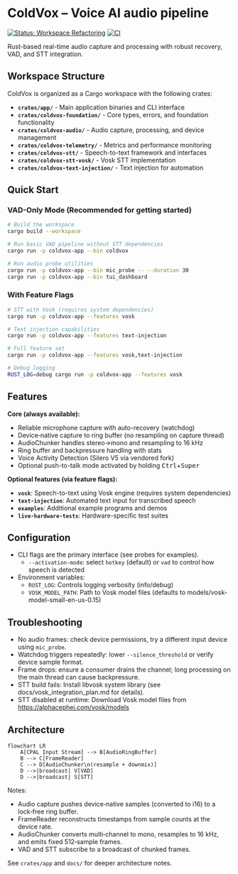 # ColdVox – Voice AI audio pipeline

[![Status: Workspace Refactoring](https://img.shields.io/badge/Status-Workspace%20Refactoring-yellow)](docs/PROJECT_STATUS.md)
[![CI](https://github.com/YOUR_USERNAME/ColdVox/workflows/CI/badge.svg)](https://github.com/YOUR_USERNAME/ColdVox/actions)

Rust-based real-time audio capture and processing with robust recovery, VAD, and STT integration.

## Workspace Structure

ColdVox is organized as a Cargo workspace with the following crates:

- **`crates/app/`** - Main application binaries and CLI interface
- **`crates/coldvox-foundation/`** - Core types, errors, and foundation functionality
- **`crates/coldvox-audio/`** - Audio capture, processing, and device management
- **`crates/coldvox-telemetry/`** - Metrics and performance monitoring
- **`crates/coldvox-stt/`** - Speech-to-text framework and interfaces
- **`crates/coldvox-stt-vosk/`** - Vosk STT implementation
- **`crates/coldvox-text-injection/`** - Text injection for automation

## Quick Start

### VAD-Only Mode (Recommended for getting started)

```bash
# Build the workspace
cargo build --workspace

# Run basic VAD pipeline without STT dependencies
cargo run -p coldvox-app --bin coldvox

# Run audio probe utilities
cargo run -p coldvox-app --bin mic_probe -- --duration 30
cargo run -p coldvox-app --bin tui_dashboard
```

### With Feature Flags

```bash
# STT with Vosk (requires system dependencies)
cargo run -p coldvox-app --features vosk

# Text injection capabilities
cargo run -p coldvox-app --features text-injection

# Full feature set
cargo run -p coldvox-app --features vosk,text-injection

# Debug logging
RUST_LOG=debug cargo run -p coldvox-app --features vosk
```

## Features

**Core (always available):**
- Reliable microphone capture with auto-recovery (watchdog)
- Device‑native capture to ring buffer (no resampling on capture thread)
- AudioChunker handles stereo→mono and resampling to 16 kHz
- Ring buffer and backpressure handling with stats
- Voice Activity Detection (Silero V5 via vendored fork)
- Optional push-to-talk mode activated by holding <kbd>Ctrl</kbd>+<kbd>Super</kbd>

**Optional features (via feature flags):**
- **`vosk`**: Speech-to-text using Vosk engine (requires system dependencies)
- **`text-injection`**: Automated text input for transcribed speech
- **`examples`**: Additional example programs and demos
- **`live-hardware-tests`**: Hardware-specific test suites

## Configuration

- CLI flags are the primary interface (see probes for examples).
  - `--activation-mode`: select `hotkey` (default) or `vad` to control how speech is detected
- Environment variables:
  - `RUST_LOG`: Controls logging verbosity (info/debug)
  - `VOSK_MODEL_PATH`: Path to Vosk model files (defaults to models/vosk-model-small-en-us-0.15)

## Troubleshooting

- No audio frames: check device permissions, try a different input device using `mic_probe`.
- Watchdog triggers repeatedly: lower `--silence_threshold` or verify device sample format.
- Frame drops: ensure a consumer drains the channel; long processing on the main thread can cause backpressure.
- STT build fails: Install libvosk system library (see docs/vosk_integration_plan.md for details).
- STT disabled at runtime: Download Vosk model files from https://alphacephei.com/vosk/models

## Architecture

```mermaid
flowchart LR
    A[CPAL Input Stream] --> B[AudioRingBuffer]
    B --> C[FrameReader]
    C --> D[AudioChunker\n(resample + downmix)]
    D -->|broadcast| V[VAD]
    D -->|broadcast| S[STT]
```

Notes:
- Audio capture pushes device‑native samples (converted to i16) to a lock‑free ring buffer.
- FrameReader reconstructs timestamps from sample counts at the device rate.
- AudioChunker converts multi‑channel to mono, resamples to 16 kHz, and emits fixed 512‑sample frames.
- VAD and STT subscribe to a broadcast of chunked frames.

See `crates/app` and `docs/` for deeper architecture notes.
